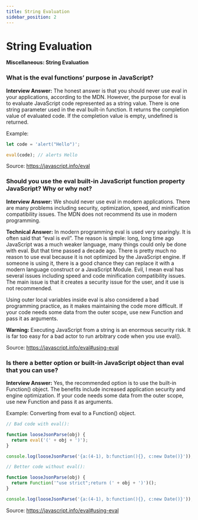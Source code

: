 ```yaml
---
title: String Evaluation
sidebar_position: 2
---
```


# String Evaluation

**Miscellaneous: String Evaluation**

<head>
  <title>String Evaluation - JavaScript Interview Questions & Answers</title>
  <meta charSet="utf-8" />
</head>

### What is the eval functions’ purpose in JavaScript?

**Interview Answer:** The honest answer is that you should never use eval in your applications, according to the MDN. However, the purpose for eval is to evaluate JavaScript code represented as a string value. There is one string parameter used in the eval built-in function. It returns the completion value of evaluated code. If the completion value is empty, undefined is returned.

Example:

```js
let code = 'alert("Hello")';

eval(code); // alerts Hello
```

Source: <https://javascript.info/eval>

### Should you use the eval built-in JavaScript function property JavaScript? Why or why not?

**Interview Answer:** We should never use eval in modern applications. There are many problems including security, optimization, speed, and minification compatibility issues. The MDN does not recommend its use in modern programming.

**Technical Answer:** In modern programming eval is used very sparingly. It is often said that “eval is evil”. The reason is simple: long, long time ago JavaScript was a much weaker language, many things could only be done with eval. But that time passed a decade ago. There is pretty much no reason to use eval because it is not optimized by the JavaScript engine. If someone is using it, there is a good chance they can replace it with a modern language construct or a JavaScript Module. Evil, I mean eval has several issues including speed and code minification compatibility issues. The main issue is that it creates a security issue for the user, and it use is not recommended.

Using outer local variables inside eval is also considered a bad programming practice, as it makes maintaining the code more difficult. If your code needs some data from the outer scope, use new Function and pass it as arguments.

**Warning:** Executing JavaScript from a string is an enormous security risk. It is far too easy for a bad actor to run arbitrary code when you use eval().

Source: <https://javascript.info/eval#using-eval>

### Is there a better option or built-in JavaScript object than eval that you can use?

**Interview Answer:** Yes, the recommended option is to use the built-in Function() object. The benefits include increased application security and engine optimization. If your code needs some data from the outer scope, use new Function and pass it as arguments.

Example: Converting from eval to a Function() object.

```js
// Bad code with eval():

function looseJsonParse(obj) {
  return eval('(' + obj + ')');
}

console.log(looseJsonParse('{a:(4-1), b:function(){}, c:new Date()}'));

// Better code without eval():

function looseJsonParse(obj) {
  return Function('"use strict";return (' + obj + ')')();
}

console.log(looseJsonParse('{a:(4-1), b:function(){}, c:new Date()}'));
```

Source: <https://javascript.info/eval#using-eval>

